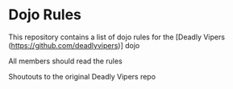 Dojo Rules
==========

This repository contains a list of dojo rules for the [Deadly Vipers (https://github.com/deadlyvipers)] dojo

All members should read the rules

Shoutouts to the original Deadly Vipers repo
